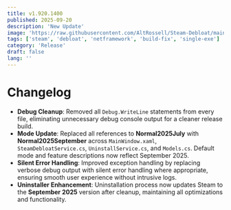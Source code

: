 ```yaml
---
title: v1.920.1400
published: 2025-09-20
description: 'New Update'
image: 'https://raw.githubusercontent.com/AltRossell/Steam-Debloat/main/src/content/posts/assets/v1.919.2242.png'
tags: ['steam', 'debloat', 'netframework', 'build-fix', 'single-exe']
category: 'Release'
draft: false 
lang: ''
---
```


# Changelog

- **Debug Cleanup**: Removed all `Debug.WriteLine` statements from every file, eliminating unnecessary debug console output for a cleaner release build.  
- **Mode Update**: Replaced all references to **Normal2025July** with **Normal2025September** across `MainWindow.xaml`, `SteamDebloatService.cs`, `UninstallService.cs`, and `Models.cs`. Default mode and feature descriptions now reflect September 2025.   
- **Silent Error Handling**: Improved exception handling by replacing verbose debug output with silent error handling where appropriate, ensuring smooth user experience without intrusive logs.  
- **Uninstaller Enhancement**: Uninstallation process now updates Steam to the **September 2025** version after cleanup, maintaining all optimizations and functionality.  

